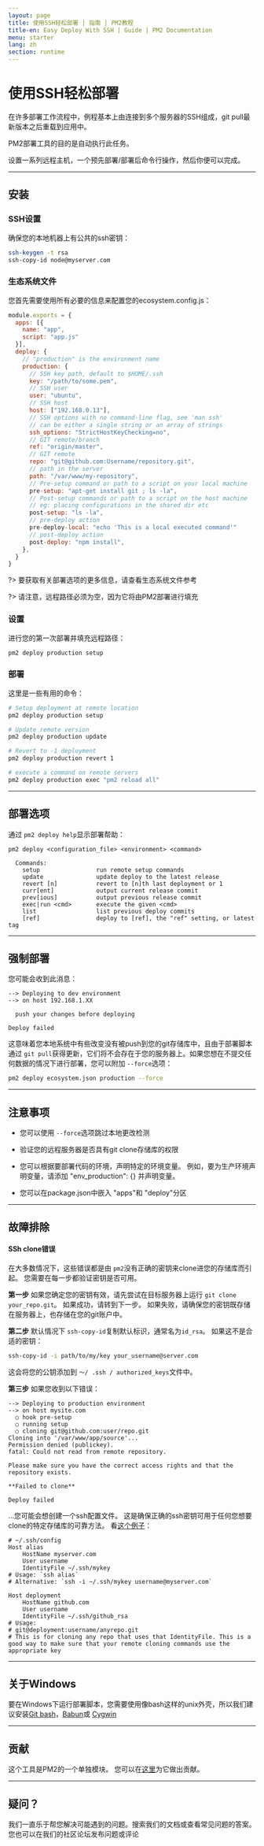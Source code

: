 ```yaml
---
layout: page
title: 使用SSH轻松部署 | 指南 | PM2教程
title-en: Easy Deploy With SSH | Guide | PM2 Documentation
menu: starter
lang: zh
section: runtime
---
```


# 使用SSH轻松部署

在许多部署工作流程中，例程基本上由连接到多个服务器的SSH组成，git pull最新版本之后重载到应用中。

PM2部署工具的目的是自动执行此任务。

设置一系列远程主机，一个预先部署/部署后命令行操作，然后你便可以完成。

---

## 安装

### SSH设置

确保您的本地机器上有公共的ssh密钥：

```bash
ssh-keygen -t rsa
ssh-copy-id node@myserver.com
```

### 生态系统文件

您首先需要使用所有必要的信息来配置您的ecosystem.config.js：

```javascript
module.exports = {
  apps: [{
    name: "app",
    script: "app.js"
  }],
  deploy: {
    // "production" is the environment name
    production: {
      // SSH key path, default to $HOME/.ssh
      key: "/path/to/some.pem",
      // SSH user
      user: "ubuntu",
      // SSH host
      host: ["192.168.0.13"],
      // SSH options with no command-line flag, see 'man ssh' 
      // can be either a single string or an array of strings
      ssh_options: "StrictHostKeyChecking=no",
      // GIT remote/branch
      ref: "origin/master",
      // GIT remote
      repo: "git@github.com:Username/repository.git",
      // path in the server
      path: "/var/www/my-repository",
      // Pre-setup command or path to a script on your local machine
      pre-setup: "apt-get install git ; ls -la",
      // Post-setup commands or path to a script on the host machine
      // eg: placing configurations in the shared dir etc
      post-setup: "ls -la",
      // pre-deploy action
      pre-deploy-local: "echo 'This is a local executed command'"
      // post-deploy action
      post-deploy: "npm install",
    },
  }
}
```

?> 要获取有关部署选项的更多信息，请查看生态系统文件参考

?> 请注意，远程路径必须为空，因为它将由PM2部署进行填充

### 设置

进行您的第一次部署并填充远程路径：

```bash
pm2 deploy production setup
```

### 部署

这里是一些有用的命令：

```bash
# Setup deployment at remote location
pm2 deploy production setup

# Update remote version
pm2 deploy production update

# Revert to -1 deployment
pm2 deploy production revert 1

# execute a command on remote servers
pm2 deploy production exec "pm2 reload all"
```

---

## 部署选项

通过 `pm2 deploy help`显示部署帮助：

```
pm2 deploy <configuration_file> <environment> <command>

  Commands:
    setup                run remote setup commands
    update               update deploy to the latest release
    revert [n]           revert to [n]th last deployment or 1
    curr[ent]            output current release commit
    prev[ious]           output previous release commit
    exec|run <cmd>       execute the given <cmd>
    list                 list previous deploy commits
    [ref]                deploy to [ref], the "ref" setting, or latest tag
```

---

## 强制部署

您可能会收到此消息：

```
--> Deploying to dev environment
--> on host 192.168.1.XX

  push your changes before deploying

Deploy failed
```

这意味着您本地系统中有些改变没有被push到您的git存储库中，且由于部署脚本通过 `git pull`获得更新，它们将不会存在于您的服务器上。如果您想在不提交任何数据的情况下进行部署，您可以附加 `--force`选项：

```bash
pm2 deploy ecosystem.json production --force
```

---

## 注意事项

- 您可以使用 `--force`选项跳过本地更改检测

- 验证您的远程服务器是否具有git clone存储库的权限

- 您可以根据要部署代码的环境，声明特定的环境变量。 例如，要为生产环境声明变量，请添加 "env_production": {} 并声明变量。

- 您可以在package.json中嵌入 "apps"和 "deploy"分区

---

## 故障排除

#### SSh clone错误
在大多数情况下，这些错误都是由 `pm2`没有正确的密钥来clone进您的存储库而引起。 您需要在每一步都验证密钥是否可用。

__第一步__ 
如果您确定您的密钥有效，请先尝试在目标服务器上运行 `git clone your_repo.git`。 如果成功，请转到下一步。 如果失败，请确保您的密钥既存储在服务器上，也存储在您的git账户中。

__第二步__
默认情况下 `ssh-copy-id`复制默认标识，通常名为`id_rsa`。 如果这不是合适的密钥：

```bash
ssh-copy-id -i path/to/my/key your_username@server.com
```
这会将您的公钥添加到 `〜/ .ssh / authorized_keys`文件中。

__第三步__
如果您收到以下错误：
```
--> Deploying to production environment
--> on host mysite.com
  ○ hook pre-setup
  ○ running setup
  ○ cloning git@github.com:user/repo.git
Cloning into '/var/www/app/source'...
Permission denied (publickey).
fatal: Could not read from remote repository.

Please make sure you have the correct access rights and that the repository exists.

**Failed to clone**

Deploy failed
```
...您可能会想创建一个ssh配置文件。 这是确保正确的ssh密钥可用于任何您想要clone的特定存储库的可靠方法。 看[这个例子](https://gist.github.com/Protosac/c3fb459b1a942f161f23556f61a67d66)：

```
# ~/.ssh/config
Host alias
    HostName myserver.com
    User username
    IdentityFile ~/.ssh/mykey
# Usage: `ssh alias` 
# Alternative: `ssh -i ~/.ssh/mykey username@myserver.com`

Host deployment
    HostName github.com
    User username
    IdentityFile ~/.ssh/github_rsa
# Usage:
# git@deployment:username/anyrepo.git 
# This is for cloning any repo that uses that IdentityFile. This is a good way to make sure that your remote cloning commands use the appropriate key
```

---

## 关于Windows

要在Windows下运行部署脚本，您需要使用像bash这样的unix外壳，所以我们建议安装[Git bash](https://git-scm.com/download/win)，[Babun](http://babun.github.io/)或 [Cygwin](https://cygwin.com/install.html)

---

## 贡献

这个工具是PM2的一个单独模块。 您可以在[这里](https://github.com/Unitech/pm2-deploy">https://github.com/Unitech/pm2-deploy)为它做出贡献。

---

## 疑问？

我们一直乐于帮您解决可能遇到的问题。搜索我们的文档或查看常见问题的答案。您也可以在我们的社区论坛发布问题或评论